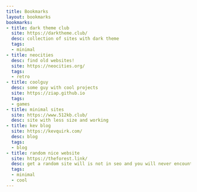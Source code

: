 ```yaml
---
title: Bookmarks
layout: bookmarks
bookmarks:
- title: dark theme club
  site: https://darktheme.club/
  desc: collection of sites with dark theme
  tags:
  - minimal
- title: neocities
  desc: find old websites!
  site: https://neocities.org/
  tags:
  - retro
- title: coolguy
  desc: some guy with cool projects
  site: https://ziap.github.io
  tags:
  - games
- title: minimal sites
  site: https://www.512kb.club/
  desc: site with less size and working
- title: kev blog
  site: https://kevquirk.com/
  desc: blog
  tags:
  - blog
- title: random nice website
  site: https://theforest.link/
  desc: get a random site will is not in seo and you will never encounter
  tags:
  - minimal
  - cool
---
```

